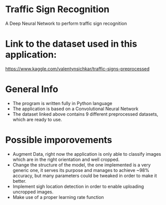 # Traffic Sign Recognition
A Deep Neural Network to perform traffic sign recognition

# Link to the dataset used in this application:
https://www.kaggle.com/valentynsichkar/traffic-signs-preprocessed

# General Info
* The program is written fully in Python language
* The application is based on a Convolutional Neural Network
* The dataset linked above contains 9 different preprocessed datasets, which are ready to use.

# Possible imporovements
* Augment Data, right now the application is only able to classify images which are in the right orientation and well cropped.
* Change the structure of the model, the one implemented is a very generic one, it serves its purpose and manages to achieve ~98% accuracy, but many parameters could be tweaked in order to make it better.
* Implement sigh location detection in order to enable uploading uncropped images.
* Make use of a proper learning rate function

